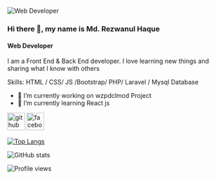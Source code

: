 ![Web Developer](https://scontent.fjsr8-1.fna.fbcdn.net/v/t1.6435-9/38072408_2029405590706154_3429066137818628096_n.jpg?_nc_cat=107&ccb=1-7&_nc_sid=09cbfe&_nc_eui2=AeEvd4K2643cCR-AnjgWILJCBZBMRmu6socFkExGa7qyh_nHdqUsAd2t0lY-DEYEqAs9GTIbfPO4XbB8_IBloVXD&_nc_ohc=Cnq_T7l1dGoAX9XL7sb&_nc_ht=scontent.fjsr8-1.fna&oh=00_AfBu80NZBjUPt33XcHjddrj67EajF9xdN3UHxhC6TA4l-Q&oe=63B13668)
### Hi there 👋, my name is Md. Rezwanul Haque
#### Web Developer

I am a Front End & Back End developer. I love learning new things and sharing what I know with others

Skills:  HTML / CSS/ JS /Bootstrap/ PHP/ Laravel / Mysql Database

- 🔭 I’m currently working on wzpdclmod Project 
- 🌱 I’m currently learning React js 


[<img src='https://cdn.jsdelivr.net/npm/simple-icons@3.0.1/icons/github.svg' alt='github' height='40'>](https://github.com/rezwanulwz)  [<img src='https://cdn.jsdelivr.net/npm/simple-icons@3.0.1/icons/facebook.svg' alt='facebook' height='40'>](https://www.facebook.com/https://www.facebook.com/profile.php?id=100009101975913)  

[![Top Langs](https://github-readme-stats.vercel.app/api/top-langs/?username=rezwanulwz)](https://github.com/anuraghazra/github-readme-stats)

![GitHub stats](https://github-readme-stats.vercel.app/api?username=rezwanulwz&show_icons=true&count_private=true)  

![Profile views](https://gpvc.arturio.dev/rezwanulwz)  
